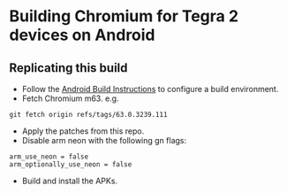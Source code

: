 # Building Chromium for Tegra 2 devices on Android

## Replicating this build

 * Follow the [Android Build Instructions](https://chromium.googlesource.com/chromium/src/+/63.0.3239.111/docs/android_build_instructions.md) to configure a build environment.
 * Fetch Chromium m63.
 e.g.
```
git fetch origin refs/tags/63.0.3239.111
```
 * Apply the patches from this repo.
 * Disable arm neon with the following gn flags:
```
arm_use_neon = false
arm_optionally_use_neon = false
```
 * Build and install the APKs.
